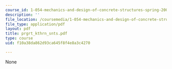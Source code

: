 ```yaml
---
course_id: 1-054-mechanics-and-design-of-concrete-structures-spring-2004
description: ''
file_location: /coursemedia/1-054-mechanics-and-design-of-concrete-structures-spring-2004/f10a38da862d93ca645f8f4e8a3c4270_prgrt_kthrn_snts.pdf
file_type: application/pdf
layout: pdf
title: prgrt_kthrn_snts.pdf
type: course
uid: f10a38da862d93ca645f8f4e8a3c4270

---
```

None